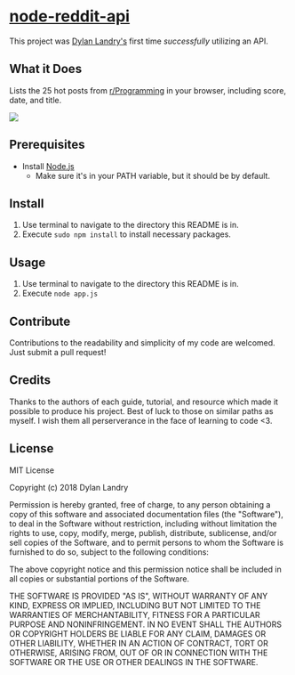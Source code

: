# [node-reddit-api](/)
This project was [Dylan Landry's](https://github.com/dyllandry) first time *successfully* utilizing an API.

## What it Does
Lists the 25 hot posts from [r/Programming](https://www.reddit.com/r/programming/hot) in your browser, including score, date, and title.

![](public/images/Final_Screen_Shot.png)

## Prerequisites
- Install [Node.js](https://nodejs.org/en/)
    - Make sure it's in your PATH variable, but it should be by default.

## Install
1. Use terminal to navigate to the directory this README is in.
1. Execute `sudo npm install` to install necessary packages.

## Usage
1. Use terminal to navigate to the directory this README is in.
1. Execute `node app.js`

## Contribute
Contributions to the readability and simplicity of my code are welcomed. Just submit a pull request!

## Credits
Thanks to the authors of each guide, tutorial, and resource which made it possible to produce his project. Best of luck to those on similar paths as myself. I wish them all perserverance in the face of learning to code <3.

## License

MIT License

Copyright (c) 2018 Dylan Landry

Permission is hereby granted, free of charge, to any person obtaining a copy
of this software and associated documentation files (the "Software"), to deal
in the Software without restriction, including without limitation the rights
to use, copy, modify, merge, publish, distribute, sublicense, and/or sell
copies of the Software, and to permit persons to whom the Software is
furnished to do so, subject to the following conditions:

The above copyright notice and this permission notice shall be included in all
copies or substantial portions of the Software.

THE SOFTWARE IS PROVIDED "AS IS", WITHOUT WARRANTY OF ANY KIND, EXPRESS OR
IMPLIED, INCLUDING BUT NOT LIMITED TO THE WARRANTIES OF MERCHANTABILITY,
FITNESS FOR A PARTICULAR PURPOSE AND NONINFRINGEMENT. IN NO EVENT SHALL THE
AUTHORS OR COPYRIGHT HOLDERS BE LIABLE FOR ANY CLAIM, DAMAGES OR OTHER
LIABILITY, WHETHER IN AN ACTION OF CONTRACT, TORT OR OTHERWISE, ARISING FROM,
OUT OF OR IN CONNECTION WITH THE SOFTWARE OR THE USE OR OTHER DEALINGS IN THE
SOFTWARE.


